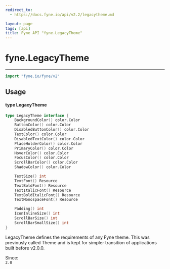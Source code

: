 ```yaml
---
redirect_to:
  - https://docs.fyne.io/api/v2.2/legacytheme.md

layout: page
tags: [api]
title: Fyne API "fyne.LegacyTheme"
---
```



# fyne.LegacyTheme
---
```go
import "fyne.io/fyne/v2"
```

## Usage

#### type LegacyTheme

```go
type LegacyTheme interface {
	BackgroundColor() color.Color
	ButtonColor() color.Color
	DisabledButtonColor() color.Color
	TextColor() color.Color
	DisabledTextColor() color.Color
	PlaceHolderColor() color.Color
	PrimaryColor() color.Color
	HoverColor() color.Color
	FocusColor() color.Color
	ScrollBarColor() color.Color
	ShadowColor() color.Color

	TextSize() int
	TextFont() Resource
	TextBoldFont() Resource
	TextItalicFont() Resource
	TextBoldItalicFont() Resource
	TextMonospaceFont() Resource

	Padding() int
	IconInlineSize() int
	ScrollBarSize() int
	ScrollBarSmallSize() int
}
```

LegacyTheme defines the requirements of any Fyne theme. This was previously called Theme and is kept for simpler transition of applications built before v2.0.0.


<div class="since">Since: <code>
2.0</code></div>
